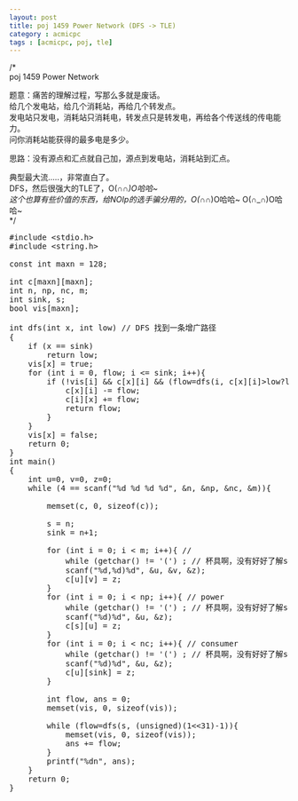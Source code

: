 ```yaml
---
layout: post
title: poj 1459 Power Network (DFS -> TLE)
category : acmicpc
tags : [acmicpc, poj, tle]
---
```


/*    
poj 1459 Power Network    
    
题意：痛苦的理解过程，写那么多就是废话。    
给几个发电站，给几个消耗站，再给几个转发点。    
发电站只发电，消耗站只消耗电，转发点只是转发电，再给各个传送线的传电能力。    
问你消耗站能获得的最多电是多少。    
    
思路：没有源点和汇点就自己加，源点到发电站，消耗站到汇点。    
    
典型最大流.....，非常直白了。    
DFS，然后很强大的TLE了，O(∩_∩)O哈哈~    
这个也算有些价值的东西，给NOIp的选手骗分用的，O(∩_∩)O哈哈~ O(∩_∩)O哈哈~    
*/    
<!--more-->    
<pre>#include &lt;stdio.h&gt;    
#include &lt;string.h&gt;    
    
const int maxn = 128;    
    
int c[maxn][maxn];    
int n, np, nc, m;    
int sink, s;    
bool vis[maxn];    
    
int dfs(int x, int low) // DFS 找到一条增广路径    
{    
    if (x == sink)    
        return low;    
    vis[x] = true;    
    for (int i = 0, flow; i &lt;= sink; i++){    
        if (!vis[i] &amp;&amp; c[x][i] &amp;&amp; (flow=dfs(i, c[x][i]&gt;low?low:c[x][i]))){    
            c[x][i] -= flow;    
            c[i][x] += flow;    
            return flow;    
        }    
    }    
    vis[x] = false;    
    return 0;    
}    
int main()    
{    
    int u=0, v=0, z=0;    
    while (4 == scanf("%d %d %d %d", &amp;n, &amp;np, &amp;nc, &amp;m)){    
    
        memset(c, 0, sizeof(c));    
    
        s = n;    
        sink = n+1;    
    
        for (int i = 0; i &lt; m; i++){ //     
            while (getchar() != '(') ; // 杯具啊，没有好好了解scanf的输入啊    
            scanf("%d,%d)%d", &amp;u, &amp;v, &amp;z);    
            c[u][v] = z;    
        }    
        for (int i = 0; i &lt; np; i++){ // power    
            while (getchar() != '(') ; // 杯具啊，没有好好了解scanf的输入啊    
            scanf("%d)%d", &amp;u, &amp;z);    
            c[s][u] = z;    
        }    
        for (int i = 0; i &lt; nc; i++){ // consumer    
            while (getchar() != '(') ; // 杯具啊，没有好好了解scanf的输入啊    
            scanf("%d)%d", &amp;u, &amp;z);    
            c[u][sink] = z;    
        }    
    
        int flow, ans = 0;    
        memset(vis, 0, sizeof(vis));    
    
        while (flow=dfs(s, (unsigned)(1&lt;&lt;31)-1)){    
            memset(vis, 0, sizeof(vis));    
            ans += flow;    
        }    
        printf("%dn", ans);    
    }    
    return 0;    
}</pre>